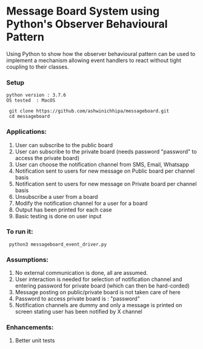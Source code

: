 # Message Board System using Python's Observer Behavioural Pattern

Using Python to show how the observer behavioural pattern can be used to implement a mechanism allowing event handlers to react without tight coupling to their classes.


### Setup
 ```
 python version : 3.7.6
 OS tested  : MacOS
```

``` 
 git clone https://github.com/ashwinichhipa/messageboard.git
 cd messageboard
```

### Applications:
1. User can subscribe to the public board 
2. User can subscribe to the private board (needs password "password" to access the private board)
3. User can choose the notification channel from SMS, Email, Whatsapp
4. Notification sent to users for new message on Public board per channel basis 
5. Notification sent to users for new message on Private board per channel basis
6. Unsubscribe a user from a board
7. Modify the notification channel for a user for a board
8. Output has been printed for each case
9. Basic testing is done on user input 

### To run it:

```
 python3 messageboard_event_driver.py
```

### Assumptions:
1. No external communication is done, all are assumed.
2. User interaction is needed for selection of notification channel and entering password for private board (which can then be hard-corded)
3. Message posting on public/private board is not taken care of here
4. Password to access private board is : "password"
5. Notification channels are dummy and only a message is printed on screen stating user has been notified by X channel
 
### Enhancements: 
1. Better unit tests
